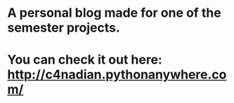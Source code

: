 # A personal blog made for one of the semester projects.
# You can check it out here: http://c4nadian.pythonanywhere.com/
